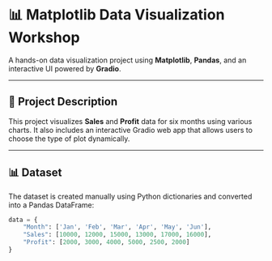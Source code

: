 # 📊 Matplotlib Data Visualization Workshop

A hands-on data visualization project using **Matplotlib**, **Pandas**, and an interactive UI powered by **Gradio**.

---

## 🧾 Project Description

This project visualizes **Sales** and **Profit** data for six months using various charts. It also includes an interactive Gradio web app that allows users to choose the type of plot dynamically.

---

## 📊 Dataset

The dataset is created manually using Python dictionaries and converted into a Pandas DataFrame:

```python
data = {
    "Month": ['Jan', 'Feb', 'Mar', 'Apr', 'May', 'Jun'],
    "Sales": [10000, 12000, 15000, 13000, 17000, 16000],
    "Profit": [2000, 3000, 4000, 5000, 2500, 2000]
}

